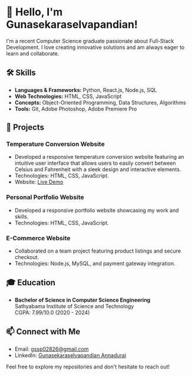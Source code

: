 # 👋 Hello, I'm Gunasekaraselvapandian!

I'm a recent Computer Science graduate passionate about Full-Stack Development. I love creating innovative solutions and am always eager to learn and collaborate.

## 🛠️ Skills
- **Languages & Frameworks:** Python, React.js, Node.js, SQL
- **Web Technologies:** HTML, CSS, JavaScript
- **Concepts:** Object-Oriented Programming, Data Structures, Algorithms
- **Tools:** Git, Adobe Photoshop, Adobe Premiere Pro

## 🌟 Projects
### Temperature Conversion Website
- Developed a responsive temperature conversion website featuring an intuitive user interface that allows users to easily convert between Celsius and Fahrenheit with a sleek design and interactive elements.
- Technologies: HTML, CSS, JavaScript.
- Website: [Live Demo](https://guna02826.github.io/Temp-Converter/)

### Personal Portfolio Website
- Developed a responsive portfolio website showcasing my work and skills.
- Technologies: HTML, CSS, JavaScript.

### E-Commerce Website
- Collaborated on a team project featuring product listings and secure checkout.
- Technologies: Node.js, MySQL, and payment gateway integration.

## 🎓 Education
- **Bachelor of Science in Computer Science Engineering**  
  Sathyabama Institute of Science and Technology  
  CGPA: 7.99/10.0 (2020 - 2024)

## 📫 Connect with Me
- Email: [gssp02826@gmail.com](mailto:gssp02826@gmail.com)
- LinkedIn: [Gunasekaraselvapandian Annadurai](https://www.linkedin.com/in/gunasekaraselvapandian-annadurai/)

Feel free to explore my repositories and don't hesitate to reach out!
